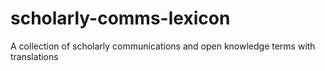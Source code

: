 # scholarly-comms-lexicon
A collection of scholarly communications and open knowledge terms with translations
